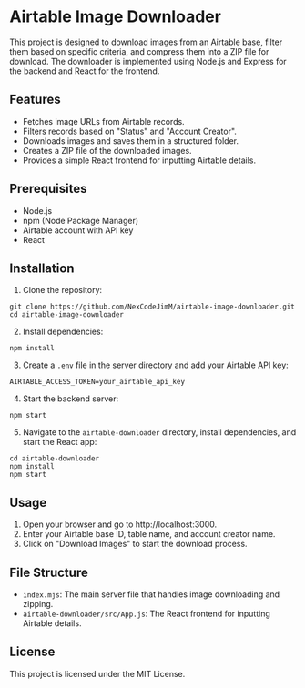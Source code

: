 # Airtable Image Downloader

This project is designed to download images from an Airtable base, filter them based on specific criteria, and compress them into a ZIP file for download. The downloader is implemented using Node.js and Express for the backend and React for the frontend.

## Features

- Fetches image URLs from Airtable records.
- Filters records based on "Status" and "Account Creator".
- Downloads images and saves them in a structured folder.
- Creates a ZIP file of the downloaded images.
- Provides a simple React frontend for inputting Airtable details.

## Prerequisites

- Node.js
- npm (Node Package Manager)
- Airtable account with API key
- React

## Installation

1. Clone the repository:

```
git clone https://github.com/NexCodeJimM/airtable-image-downloader.git
cd airtable-image-downloader
```

2. Install dependencies:

```
npm install
```

3. Create a `.env` file in the server directory and add your Airtable API key:

```
AIRTABLE_ACCESS_TOKEN=your_airtable_api_key
```

4. Start the backend server:

```
npm start
```

5. Navigate to the `airtable-downloader` directory, install dependencies, and start the React app:

```
cd airtable-downloader
npm install
npm start
```

## Usage

1. Open your browser and go to http://localhost:3000.
2. Enter your Airtable base ID, table name, and account creator name.
3. Click on "Download Images" to start the download process.

## File Structure

- `index.mjs`: The main server file that handles image downloading and zipping.
- `airtable-downloader/src/App.js`: The React frontend for inputting Airtable details.

## License

This project is licensed under the MIT License.
